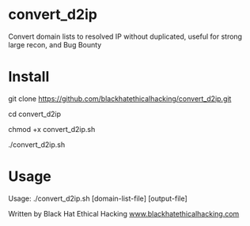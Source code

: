 # convert_d2ip
Convert domain lists to resolved IP without duplicated, useful for strong large recon, and Bug Bounty

# Install

git clone https://github.com/blackhatethicalhacking/convert_d2ip.git

cd convert_d2ip

chmod +x convert_d2ip.sh

./convert_d2ip.sh

# Usage

Usage: ./convert_d2ip.sh [domain-list-file] [output-file]

Written by Black Hat Ethical Hacking
www.blackhatethicalhacking.com



